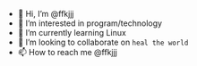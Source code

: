 - 👋 Hi, I’m @ffkjjj
- 👀 I’m interested in program/technology
- 🌱 I’m currently learning Linux
- 💞️ I’m looking to collaborate on `heal the world`
- 📫 How to reach me @ffkjjj

<!---
ffkjjj/ffkjjj is a ✨ special ✨ repository because its `README.md` (this file) appears on your GitHub profile.
You can click the Preview link to take a look at your changes.
--->
